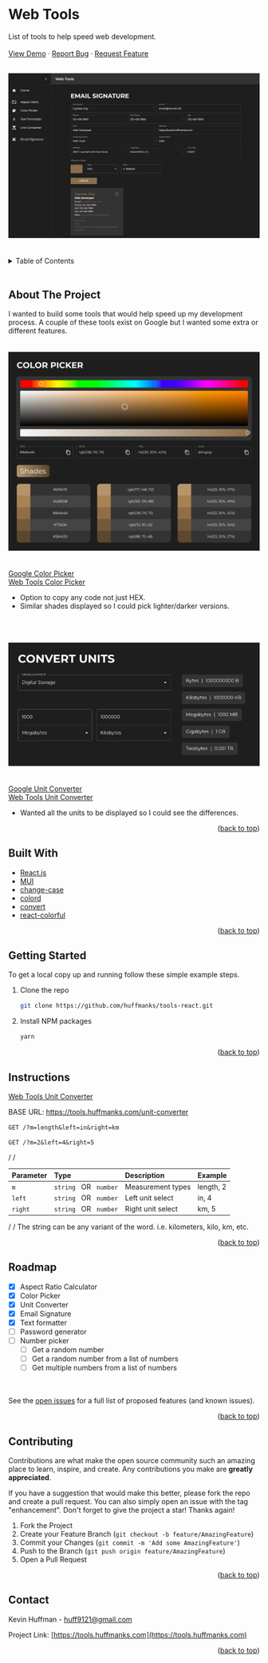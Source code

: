 <div id="top"></div>
<br />

<div>
    <h1>Web Tools</h1>
    <p>
        List of tools to help speed web development.
        <br />
        <br />
        <a href="https://tools.huffmanks.com">View Demo</a>
        ·
        <a href="https://github.com/huffmanks/tools-react/issues">Report Bug</a>
        ·
        <a href="https://github.com/huffmanks/tools-react/issues">Request Feature</a>
    </p>
    <br />
    <a href="https://tools.huffmanks.com">
        <img src="https://github.com/huffmanks/tools-react/blob/main/public/images/tools-preview.png" alt="example screenshot">
    </a>
</div>

<br />
<br />

<!-- TABLE OF CONTENTS -->
<details>
  <summary>Table of Contents</summary>
  <ol>
    <li><a href="#about-the-project">About The Project</a></li>
    <li><a href="#built-with">Built With</a></li>
    <li><a href="#getting-started">Getting Started</a></li>
    <li><a href="#instructions">Instructions</a></li>
    <li><a href="#roadmap">Roadmap</a></li>
    <li><a href="#contributing">Contributing</a></li>
    <li><a href="#contact">Contact</a></li>
  </ol>
</details>
<br />

<!-- ABOUT THE PROJECT -->

## About The Project

I wanted to build some tools that would help speed up my development process. A couple of these tools exist on Google but I wanted some extra or different features.
\
\
\
![Color Picker](https://github.com/huffmanks/tools-react/blob/main/public/images/color-picker-preview.png)
\
\
\
[Google Color Picker](https://www.google.com/search?q=color+picker)
\
[Web Tools Color Picker](https://tools.huffmanks.com/color-picker)

-   Option to copy any code not just HEX.
-   Similar shades displayed so I could pick lighter/darker versions.

\
\
\
![Unit Converter](https://github.com/huffmanks/tools-react/blob/main/public/images/unit-converter-preview.png)
\
\
\
[Google Unit Converter](https://www.google.com/search?q=unit+converter)
\
[Web Tools Unit Converter](https://tools.huffmanks.com/unit-converter)

-   Wanted all the units to be displayed so I could see the differences.

<p align="right">(<a href="#top">back to top</a>)</p>

<!-- BUILT WITH -->

## Built With

-   [React.js](https://reactjs.org/)
-   [MUI](https://mui.com/)
-   [change-case](https://www.npmjs.com/package/change-case)
-   [colord](https://www.npmjs.com/package/colord)
-   [convert](https://www.npmjs.com/package/convert)
-   [react-colorful](https://www.npmjs.com/package/react-colorful)

<p align="right">(<a href="#top">back to top</a>)</p>

<!-- GETTING STARTED -->

## Getting Started

To get a local copy up and running follow these simple example steps.

1. Clone the repo
    ```sh
    git clone https://github.com/huffmanks/tools-react.git
    ```
2. Install NPM packages
    ```sh
    yarn
    ```

<p align="right">(<a href="#top">back to top</a>)</p>

<!-- INSTRUCTIONS -->

## Instructions

[Web Tools Unit Converter](https://tools.huffmanks.com/unit-converter)

BASE URL: https://tools.huffmanks.com/unit-converter

```http
GET /?m=length&left=in&right=km
```

```http
GET /?m=2&left=4&right=5
```

/
/

| Parameter | Type                               | Description       | Example   |
| :-------- | :--------------------------------- | :---------------- | :-------- |
| `m`       | `string` &nbsp; OR &nbsp; `number` | Measurement types | length, 2 |
| `left`    | `string` &nbsp; OR &nbsp; `number` | Left unit select  | in, 4     |
| `right`   | `string` &nbsp; OR &nbsp; `number` | Right unit select | km, 5     |

/
/
The string can be any variant of the word. i.e. kilometers, kilo, km, etc.

<p align="right">(<a href="#top">back to top</a>)</p>

<!-- ROADMAP -->

## Roadmap

-   [x] Aspect Ratio Calculator
-   [x] Color Picker
-   [x] Unit Converter
-   [x] Email Signature
-   [x] Text formatter
-   [ ] Password generator
-   [ ] Number picker
    -   [ ] Get a random number
    -   [ ] Get a random number from a list of numbers
    -   [ ] Get multiple numbers from a list of numbers

\
\
See the [open issues](https://github.com/huffmanks/tools-react/issues) for a full list of proposed features (and known issues).

<p align="right">(<a href="#top">back to top</a>)</p>

<!-- CONTRIBUTING -->

## Contributing

Contributions are what make the open source community such an amazing place to learn, inspire, and create. Any contributions you make are **greatly appreciated**.

If you have a suggestion that would make this better, please fork the repo and create a pull request. You can also simply open an issue with the tag "enhancement".
Don't forget to give the project a star! Thanks again!

1. Fork the Project
2. Create your Feature Branch (`git checkout -b feature/AmazingFeature`)
3. Commit your Changes (`git commit -m 'Add some AmazingFeature'`)
4. Push to the Branch (`git push origin feature/AmazingFeature`)
5. Open a Pull Request

<p align="right">(<a href="#top">back to top</a>)</p>

<!-- CONTACT -->

## Contact

Kevin Huffman - huff9121@gmail.com

Project Link: [https://tools.huffmanks.com](https://tools.huffmanks.com)

<p align="right">(<a href="#top">back to top</a>)</p>
